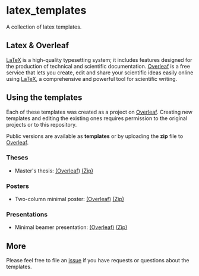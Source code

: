 # latex_templates
A collection of latex templates.

## Latex & Overleaf

[LaTeX](https://www.latex-project.org) is a high-quality typesetting system; it includes features designed for the production of technical and scientific documentation. [Overleaf](https://www.overleaf.com/about) is a free service that lets you create, edit and share your scientific ideas easily online using [LaTeX](https://www.latex-project.org), a comprehensive and powerful tool for scientific writing.

## Using the templates

Each of these templates was created as a project on [Overleaf](https://www.overleaf.com/about). Creating new templates and editing the existing ones requires permission to the original projects or to this repository.  

Public versions are available as **templates** or by uploading the **zip** file to [Overleaf](https://www.overleaf.com/about).

### Theses

  - Master's thesis: [(Overleaf)](https://www.overleaf.com/latex/templates/master-of-science-thesis-template-gyeongsang-national-university/bctzpxnbgcfg#.Ww4htS-B0i4) [(Zip)](https://github.com/BCMSLab/latex_templates/raw/master/thesis.zip)

### Posters

  - Two-column minimal poster: [(Overleaf)](https://www.overleaf.com/latex/templates/minimal-beamer-presentation/mhknjbrjvkvs#.Ww4iPS-B0i4) [(Zip)](https://github.com/BCMSLab/latex_templates/raw/master/poster.zip)

### Presentations

  - Minimal beamer presentation: [(Overleaf)](https://www.overleaf.com/latex/templates/minimal-beamer-presentation/mhknjbrjvkvs#.WwpKAy-B0i4) [(Zip)](https://github.com/BCMSLab/latex_templates/raw/master/presentation.zip)

## More

Please feel free to file an [issue](https://github.com/BCMSLab/latex_templates/issues) if you have requests or questions about the templates.
